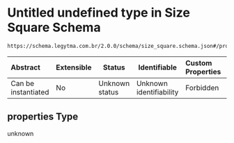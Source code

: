 # Untitled undefined type in Size Square Schema

```txt
https://schema.legytma.com.br/2.0.0/schema/size_square.schema.json#/properties
```




| Abstract            | Extensible | Status         | Identifiable            | Custom Properties | Additional Properties | Access Restrictions | Defined In                                                                            |
| :------------------ | ---------- | -------------- | ----------------------- | :---------------- | --------------------- | ------------------- | ------------------------------------------------------------------------------------- |
| Can be instantiated | No         | Unknown status | Unknown identifiability | Forbidden         | Allowed               | none                | [size_square.schema.json\*](../schema/size_square.schema.json) |

## properties Type

unknown
